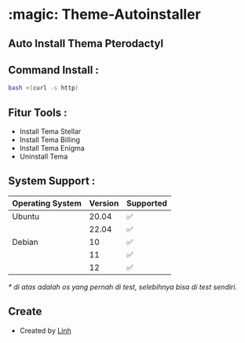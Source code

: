 # :magic: Theme-Autoinstaller



## Auto Install Thema Pterodactyl

## Command Install :

```bash
bash <(curl -s http)
```

## Fitur Tools :

- Install Tema Stellar
- Install Tema Billing
- Install Tema Enigma
- Uninstall Tema

## System Support :

| Operating System | Version | Supported          |
| ---------------- | ------- | ------------------ |
| Ubuntu           | 20.04   | :white_check_mark: |
|                  | 22.04   | :white_check_mark: |
| Debian           | 10      | :white_check_mark: |
|                  | 11      | :white_check_mark: |
|                  | 12      | :white_check_mark: |

_\* di atas adalah os yang pernah di test, selebihnya bisa di test sendiri._

## Create
- Created by [ Linh ](https://github.com/veryLinh)
